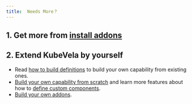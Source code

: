 ```yaml
---
title:  Needs More？
---
```


## 1. Get more from [install addons](../addon)

## 2. Extend KubeVela by yourself

* Read [how to build definitions](../../platform-engineers/cue/definition-edit) to build your own capability from existing ones.
* [Build your own capability from scratch](../../platform-engineers/cue/advanced)
  and learn more features about how to [define custom components](../../platform-engineers/components/custom-component).
* [Build your own addons](../../platform-engineers/addon/intro).  